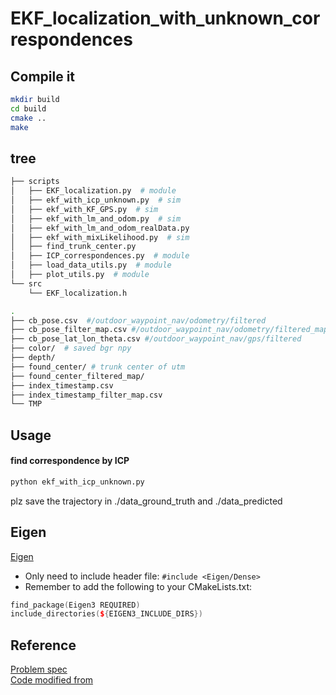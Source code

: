 # EKF_localization_with_unknown_correspondences

## Compile it 
```sh
mkdir build
cd build
cmake ..
make
```

## tree
```bash
├── scripts
│   ├── EKF_localization.py  # module
│   ├── ekf_with_icp_unknown.py  # sim
│   ├── ekf_with_KF_GPS.py  # sim
│   ├── ekf_with_lm_and_odom.py  # sim
│   ├── ekf_with_lm_and_odom_realData.py
│   ├── ekf_with_mixLikelihood.py  # sim
│   ├── find_trunk_center.py
│   ├── ICP_correspondences.py  # module
│   ├── load_data_utils.py  # module
│   ├── plot_utils.py  # module
└── src
    └── EKF_localization.h

.
├── cb_pose.csv  #/outdoor_waypoint_nav/odometry/filtered
├── cb_pose_filter_map.csv #/outdoor_waypoint_nav/odometry/filtered_map
├── cb_pose_lat_lon_theta.csv #/outdoor_waypoint_nav/gps/filtered
├── color/  # saved bgr npy
├── depth/
├── found_center/ # trunk center of utm
├── found_center_filtered_map/
├── index_timestamp.csv
├── index_timestamp_filter_map.csv
└── TMP
```

## Usage
#### find correspondence by ICP
```bash
python ekf_with_icp_unknown.py
```
plz save the trajectory in ./data_ground_truth and ./data_predicted

## Eigen
[Eigen](http://eigen.tuxfamily.org/dox-devel/group__QuickRefPage.html)
* Only need to include header file: `#include <Eigen/Dense>`
* Remember to add the following to your CMakeLists.txt:
```c++
find_package(Eigen3 REQUIRED)
include_directories(${EIGEN3_INCLUDE_DIRS})
```

## Reference
[Problem spec](https://github.com/adlarkin/Probabilistic_robotics/tree/master/EKF)  
[Code modified from](https://github.com/nghiaho12/EKF_localization_known_correspondences)